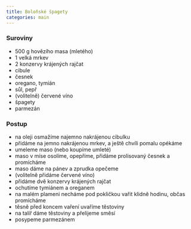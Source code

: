 ```yaml
---
title: Boloňské špagety
categories: main
---
```


### Suroviny
- 500 g hovězího masa (mletého)
- 1 velká mrkev
- 2 konzervy krájených rajčat
- cibule
- česnek
- oregano, tymián
- sůl, pepř
- (volitelně) červené víno
- špagety
- parmezán


### Postup
- na oleji osmažíme najemno nakrájenou cibulku
- přidáme na jemno nakrájenou mrkev, a ještě chvíli pomalu opékáme
- umeleme maso (nebo koupíme umleté)
- maso v míse osolíme, opepříme, přidáme prolisovaný česnek a promícháme
- maso dáme na pánev a zprudka opečeme
- (volitelně přidáme červené víno)
- přidáme dvě konzervy krájených rajčat
- ochutíme tymiánem a oreganem
- na malém plameni necháme pod pokličkou vařit klidně hodinu, občas promícháme
- těsně před koncem vaření uvaříme těstoviny
- na talíř dáme těstoviny a přelijeme směsí
- posypeme parmezánem

